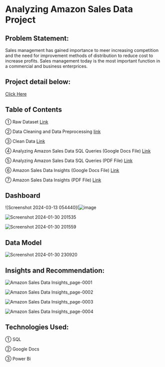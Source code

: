 # Analyzing Amazon Sales Data Project


## Problem Statement:
Sales management has gained importance to meer increasing competition and the need for improvement methods of distribution to reduce cost to increase profits. Sales management today is the most important function in a commercial and business enterprices.

## Project detail below:
[Click Here](https://github.com/Saquibtechlotraining/Unified-Mentor-Internship-Projects/blob/main/Analyzing_Amazon_Sales_Project/Project%201_Analyzing%20Amazon%20Sales%20data.pdf)

## Table of Contents

① Raw Dataset [Link](https://github.com/muntaha0702/Amazon_Sales_Analysis/blob/main/Amazon%20Sales%20data.csv)

② Data Cleaning and Data Preprocessing [link](https://github.com/muntaha0702/Amazon_Sales_Analysis/blob/main/SQL_Data_Cleaning_%26_Data_Preprocessing.sql)

③ Clean Data [Link](https://github.com/muntaha0702/Amazon_Sales_Analysis/blob/main/Clean_Amazon_Sales_data.csv)

④ Analyzing Amazon Sales Data SQL Queries (Google Docs File) [Link](https://github.com/muntaha0702/Amazon_Sales_Analysis/blob/main/Analysing%20Amazon%20Sales%20SQL%20Queries.docx)

⑤ Analyzing Amazon Sales Data SQL Queries (PDF File) [Link](https://github.com/muntaha0702/Amazon_Sales_Analysis/blob/main/Analysing%20Amazon%20Sales%20SQL%20Queries.pdf)

⑥ Amazon Sales Data Insights (Google Docs File) [Link](https://github.com/Saquibtechlotraining/Unified-Mentor-Internship-Projects/blob/main/Analyzing_Amazon_Sales_Project/Amazon%20Sales%20Data%20Insights.docx)

⑦ Amazon Sales Data Insights (PDF File) [Link](https://github.com/muntaha0702/Amazon_Sales_Analysis/blob/main/Amazon%20Sales%20Data%20Insights.pdf)


## Dashboard

![Screenshot 2024-03-13 054440](![image](https://github.com/muntaha0702/Amazon_Sales_Analysis/assets/128592482/b683761c-d230-471a-a911-cd1c842a28b7)

![Screenshot 2024-01-30 201535](https://github.com/Saquibtechlotraining/Unified-Mentor-Internship-Projects/assets/91885135/e6284c07-a006-45e0-a17f-8769c7acc430)

![Screenshot 2024-01-30 201559](https://github.com/Saquibtechlotraining/Unified-Mentor-Internship-Projects/assets/91885135/b745fced-6ef5-448a-b76a-d82aa2cd68b2)

## Data Model

![Screenshot 2024-01-30 230920](https://github.com/Saquibtechlotraining/Unified-Mentor-Internship-Projects/assets/91885135/22d617e4-c9c6-40a3-a0cd-3074bb34ba8d)

## Insights and Recommendation:
![Amazon Sales Data Insights_page-0001](https://github.com/Saquibtechlotraining/Unified-Mentor-Internship-Projects/assets/91885135/426355f4-b9e0-4f14-b6eb-c7bbe2e1129b)

![Amazon Sales Data Insights_page-0002](https://github.com/Saquibtechlotraining/Unified-Mentor-Internship-Projects/assets/91885135/25181983-b319-4a0a-9275-0714ecd5ffb8)

![Amazon Sales Data Insights_page-0003](https://github.com/Saquibtechlotraining/Unified-Mentor-Internship-Projects/assets/91885135/031f8fc0-b0bd-4803-ba53-f91ffbd0d6d4)

![Amazon Sales Data Insights_page-0004](https://github.com/Saquibtechlotraining/Unified-Mentor-Internship-Projects/assets/91885135/caeac660-0681-4443-845d-f1f7a9797b79)

## Technologies Used:

① SQL

② Google Docs

③ Power Bi
